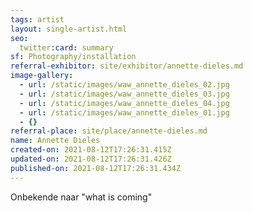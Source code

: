 ```yaml
---
tags: artist
layout: single-artist.html
seo:
  twitter:card: summary
sf: Photography/installation
referral-exhibitor: site/exhibitor/annette-dieles.md
image-gallery:
  - url: /static/images/waw_annette_dieles_02.jpg
  - url: /static/images/waw_annette_dieles_03.jpg
  - url: /static/images/waw_annette_dieles_04.jpg
  - url: /static/images/waw_annette_dieles_01.jpg
  - {}
referral-place: site/place/annette-dieles.md
name: Annette Dieles
created-on: 2021-08-12T17:26:31.415Z
updated-on: 2021-08-12T17:26:31.426Z
published-on: 2021-08-12T17:26:31.434Z
---
```

Onbekende naar "what is coming"